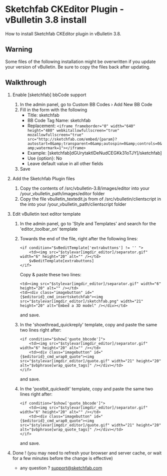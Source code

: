 Sketchfab CKEditor Plugin - vBulletin 3.8 install
=============================================

How to install Sketchfab CKEditor plugin in vBulletin 3.8.

Warning
-------

Some files of the following installation might be overwritten if you update your version of vBulletin. Be sure to copy the files back after updating.

Walkthrough
-----------

1. Enable [sketchfab] bbCode support
    1. In the admin panel, go to Custom BB Codes › Add New BB Code
    2. Fill in the form with the following
        * Title: sketchfab
        * BB Code Tag Name: sketchfab
        * Replacement: ```<iframe frameborder="0" width="640" height="480" webkitallowfullscreen="true" mozallowfullscreen="true" src="http://sketchfab.com/embed/{param}?autostart=0&amp;transparent=0&amp;autospin=0&amp;controls=0&amp;watermark=1"></iframe>```
        * Example: [sketchfab]dGUrytaktlDeNudCEGKk31oTJY[/sketchfab]
        * Use {option}: No
        * Leave default value in all other fields
    3. Save

2. Add the Sketchfab Plugin files
    1. Copy the contents of /src/vbulletin-3.8/images/editor into your /your_vbulletin_path/images/editor folder
    2. Copy the file vbulletin_textedit.js from of /src/vbulletin/clientscript in the into your /your_vbulletin_path/clientscript folder


4. Edit vBulletin text editor template
    1. In the admin panel, go to 'Style and Templates' and search for the 'editor_toolbar_on' template
    2. Towards the end of the file, right after the following lines:

        ```
        <if condition="$vBeditTemplate['extrabuttons'] != '' ">
            <td><img src="$stylevar[imgdir_editor]/separator.gif" width="6" height="20" alt="" /></td>  
            $vBeditTemplate[extrabuttons]
        </if>
        ```


        Copy & paste these two lines:

        ```
        <td><img src="$stylevar[imgdir_editor]/separator.gif" width="6" height="20" alt="" /></td>
        <td><div class="imagebutton" id="{$editorid}_cmd_insertsketchfab"><img src="$stylevar[imgdir_editor]/sketchfab.png" width="21" height="20" alt="Embed a 3D model" /></div></td>
        ```

        and save.
        
    3. In the 'showthread_quickreply' template, copy and paste the same two lines right after:
    
        ```
        <if condition="$show['quote_bbcode']">
            <td><img src="$stylevar[imgdir_editor]/separator.gif" width="6" height="20" alt="" /></td>
            <td><div class="imagebutton" id="{$editorid}_cmd_wrap0_quote"><img src="$stylevar[imgdir_editor]/quote.gif" width="21" height="20" alt="$vbphrase[wrap_quote_tags]" /></div></td>
        </if>
        ```
        
        and save.
    
    4. In the 'postbit_quickedit' template, copy and paste the same two lines right after:

        ```
        <if condition="$show['quote_bbcode']">
            <td><img src="$stylevar[imgdir_editor]/separator.gif" width="6" height="20" alt="" /></td>
            <td><div class="imagebutton" id="{$editorid}_cmd_wrap0_quote"><img src="$stylevar[imgdir_editor]/quote.gif" width="21" height="20" alt="$vbphrase[wrap_quote_tags]" /></div></td>
        </if>
        ```
    
        and save.

5. Done ! (you may need to refresh your browser and server cache, or wait for a few minutes before the change is effective)
    * any question ? support@sketchfab.com
